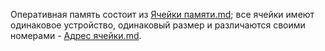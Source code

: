  Оперативная память состоит из [Ячейки памяти.md](Ячейки%20памяти.md); все ячейки имеют одинаковое устройство, одинаковый размер и различаются своими номерами - [Адрес ячейки.md](Адрес%20ячейки.md).